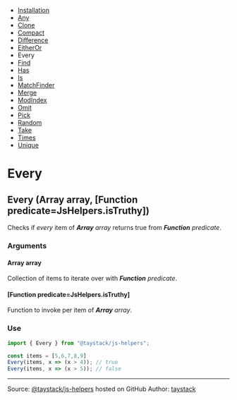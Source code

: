 - [Installation](./#installation)
- [Any](./Any.md#any)
- [Clone](./Clone.md#clone)
- [Compact](./Compact.md#compact)
- [Difference](./Difference.md#difference)
- [EitherOr](./EitherOr.md#eitheror)
- Every
- [Find](./Find.md#find)
- [Has](./Has.md#has)
- [Is](./Is.md#is)
- [MatchFinder](./MatchFinder.md#matchfinder)
- [Merge](./Merge.md#merge)
- [ModIndex](./ModIndex.md#modindex)
- [Omit](./Omit.md#omit)
- [Pick](./Pick.md#pick)
- [Random](./Random.md#random)
- [Take](./Take.md#take)
- [Times](./Times.md#times)
- [Unique](./Unique.md#unique)

# Every

## Every (Array array, [Function predicate=JsHelpers.isTruthy])

Checks if _every_ item of _***Array*** array_ returns true from  _***Function*** predicate_.

### Arguments

#### Array array

Collection of items to iterate over with _***Function*** predicate_.

#### [Function predicate=JsHelpers.isTruthy]

Function to invoke per item of _***Array*** array_.

### Use

```javascript
import { Every } from "@taystack/js-helpers";

const items = [5,6,7,8,9]
Every(items, x => (x > 4)); // true
Every(items, x => (x > 5)); // false
```

---
Source: [@taystack/js-helpers](https://github.com/taystack/js-helpers) hosted on GitHub
Author: [taystack](https://github.com/taystack)
